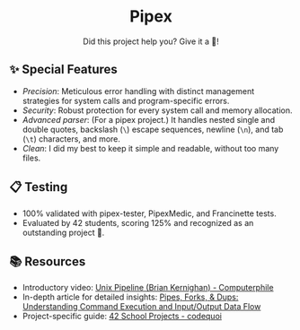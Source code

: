 <h1 align="center">
	Pipex
</h1>
<p align="center">
	Did this project help you? Give it a 🌟!
</p>

## ✨ Special Features
- *Precision*: Meticulous error handling with distinct management strategies for system calls and program-specific errors.
- *Security*: Robust protection for every system call and memory allocation.
- *Advanced parser*: (For a pipex project.) It handles nested single and double quotes, backslash (`\`) escape sequences, newline (`\n`), and tab (`\t`) characters, and more.
- *Clean*: I did my best to keep it simple and readable, without too many files.

## 📋 Testing
- 100% validated with pipex-tester, PipexMedic, and Francinette tests.
- Evaluated by 42 students, scoring 125% and recognized as an outstanding project 🎉.

## 📚 Resources  
- Introductory video: [Unix Pipeline (Brian Kernighan) - Computerphile](https://www.youtube.com/watch?v=bKzonnwoR2I)
- In-depth article for detailed insights: [Pipes, Forks, & Dups: Understanding Command Execution and Input/Output Data Flow](https://www.rozmichelle.com/pipes-forks-dups/)
- Project-specific guide: [42 School Projects - codequoi](https://www.codequoi.com/en/why-i-no-longer-write-articles-about-42-school-projects/)
